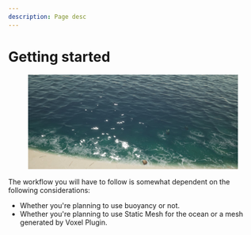 ```yaml
---
description: Page desc
---
```


# Getting started

<figure><img src="../.gitbook/assets/image.png" alt=""><figcaption></figcaption></figure>

The workflow you will have to follow is somewhat dependent on the following considerations:

* Whether you're planning to use buoyancy or not.
* Whether you're planning to use Static Mesh for the ocean or a mesh generated by Voxel Plugin.

